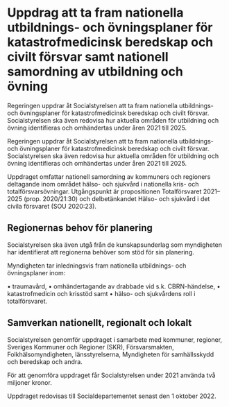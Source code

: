# Uppdrag att ta fram nationella utbildnings- och övningsplaner för katastrofmedicinsk beredskap och civilt försvar samt nationell samordning av utbildning och övning

Regeringen uppdrar åt Socialstyrelsen att ta fram nationella utbildnings- och övningsplaner för katastrofmedicinsk beredskap och civilt försvar. Socialstyrelsen ska även redovisa hur aktuella områden för utbildning och övning identifieras och omhändertas under åren 2021 till 2025.

Regeringen uppdrar åt Socialstyrelsen att ta fram nationella utbildnings- och övningsplaner för katastrofmedicinsk beredskap och civilt försvar. Socialstyrelsen ska även redovisa hur aktuella områden för utbildning och övning identifieras och omhändertas under åren 2021 till 2025.

Uppdraget omfattar nationell samordning av kommuners och regioners deltagande inom området hälso- och sjukvård i nationella kris- och totalförsvarsövningar. Utgångspunkt är propositionen Totalförsvaret 2021–2025 (prop. 2020/21:30) och delbetänkandet Hälso- och sjukvård i det civila försvaret (SOU 2020:23).

## Regionernas behov för planering

Socialstyrelsen ska även utgå från de kunskapsunderlag som myndigheten har identifierat att regionerna behöver som stöd för sin planering.

Myndigheten tar inledningsvis fram nationella utbildnings- och övningsplaner inom:

• traumavård,
• omhändertagande av drabbade vid s.k. CBRN-händelse,
• katastrofmedicin och krisstöd samt
• hälso- och sjukvårdens roll i totalförsvaret.

## Samverkan nationellt, regionalt och lokalt

Socialstyrelsen genomför uppdraget i samarbete med kommuner, regioner, Sveriges Kommuner och Regioner (SKR), Försvarsmakten, Folkhälsomyndigheten, länsstyrelserna, Myndigheten för samhällsskydd och beredskap och andra.

För att genomföra uppdraget får Socialstyrelsen under 2021 använda två miljoner kronor.

Uppdraget redovisas till Socialdepartementet senast den 1 oktober 2022.
